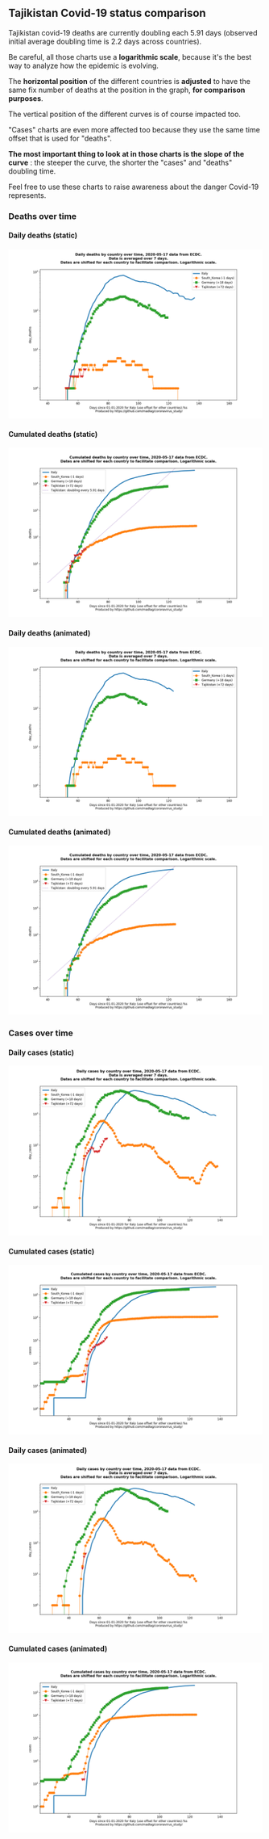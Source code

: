 ## Tajikistan Covid-19 status comparison 

Tajikistan covid-19 deaths are currently doubling each 5.91 days (observed initial average doubling time is 2.2 days across countries).



Be careful, all those charts use a **logarithmic scale**, because it's the best way to analyze how the epidemic is evolving.
 
The **horizontal position** of the different countries is **adjusted** to have the same fix number of deaths at the position in the graph, **for comparison purposes**.

The vertical position of the different curves is of course impacted too.

"Cases" charts are even more affected too because they use the same time offset that is used for "deaths".

**The most important thing to look at in those charts is the slope of the curve** : the steeper the curve, the shorter the "cases" and "deaths" doubling time.

Feel free to use these charts to raise awareness about the danger Covid-19 represents. 


 
### Deaths over time
 
#### Daily deaths (static)
![Tajikistan covid-19 daily deaths static chart](https://raw.githubusercontent.com/madlag/coronavirus_study/master/notebooks/graphs/2020-05-17/countries/Tajikistan/2020-05-17_Tajikistan_day_deaths.png "Tajikistan covid-19 day_deaths static chart")   
 
#### Cumulated deaths (static)
![Tajikistan covid-19 cumulated deaths static chart](https://raw.githubusercontent.com/madlag/coronavirus_study/master/notebooks/graphs/2020-05-17/countries/Tajikistan/2020-05-17_Tajikistan_deaths.png "Tajikistan covid-19 deaths static chart")   
 
#### Daily deaths (animated)
![Tajikistan covid-19 daily deaths animated chart](https://raw.githubusercontent.com/madlag/coronavirus_study/master/notebooks/graphs/2020-05-17/countries/Tajikistan/2020-05-17_Tajikistan_day_deaths.gif "Tajikistan covid-19 day_deaths animated chart")   
 
#### Cumulated deaths (animated)
![Tajikistan covid-19 cumulated deaths animated chart](https://raw.githubusercontent.com/madlag/coronavirus_study/master/notebooks/graphs/2020-05-17/countries/Tajikistan/2020-05-17_Tajikistan_deaths.gif "Tajikistan covid-19 deaths animated chart")   

 
### Cases over time
 
#### Daily cases (static)
![Tajikistan covid-19 daily cases static chart](https://raw.githubusercontent.com/madlag/coronavirus_study/master/notebooks/graphs/2020-05-17/countries/Tajikistan/2020-05-17_Tajikistan_day_cases.png "Tajikistan covid-19 day_cases static chart")   
 
#### Cumulated cases (static)
![Tajikistan covid-19 cumulated cases static chart](https://raw.githubusercontent.com/madlag/coronavirus_study/master/notebooks/graphs/2020-05-17/countries/Tajikistan/2020-05-17_Tajikistan_cases.png "Tajikistan covid-19 cases static chart")   
 
#### Daily cases (animated)
![Tajikistan covid-19 daily cases animated chart](https://raw.githubusercontent.com/madlag/coronavirus_study/master/notebooks/graphs/2020-05-17/countries/Tajikistan/2020-05-17_Tajikistan_day_cases.gif "Tajikistan covid-19 day_cases animated chart")   
 
#### Cumulated cases (animated)
![Tajikistan covid-19 cumulated cases animated chart](https://raw.githubusercontent.com/madlag/coronavirus_study/master/notebooks/graphs/2020-05-17/countries/Tajikistan/2020-05-17_Tajikistan_cases.gif "Tajikistan covid-19 cases animated chart")   

